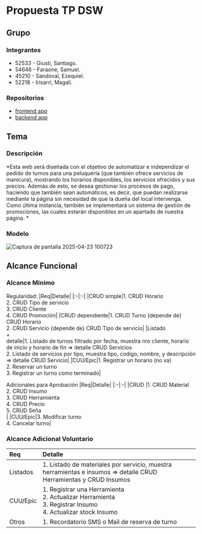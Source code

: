 # Propuesta TP DSW

## Grupo
### Integrantes
* 52533 - Giusti, Santiago.
* 54646 - Faraone, Samuel.
* 45210 - Sandoval, Ezequiel.
* 52218 - Irisarri, Magalí.
### Repositorios
* [frontend app](http://hyperlinkToGihubOrGitlab)
* [backend app](http://hyperlinkToGihubOrGitlab)

## Tema
### Descripción
*Esta web será diseñada con el objetivo de automatizar e independizar el pedido de turnos para una peluquería (que también ofrece servicios de manicura), mostrando los horarios disponibles, los servicios ofrecidos y sus precios.
Además de esto, se desea gestionar los procesos de pago, haciendo que también sean automáticos; es decir, que puedan realizarse mediante la página sin necesidad de que la dueña del local intervenga.
Como última instancia, también se implementará un sistema de gestión de promociones, las cuales estarán disponibles en un apartado de nuestra página.
*

### Modelo
![Captura de pantalla 2025-04-23 100723](https://github.com/user-attachments/assets/ba9ee26f-d98b-4f8e-b77a-9598b78a62f7)


## Alcance Funcional 

### Alcance Mínimo

Regularidad:
|Req|Detalle|
|:-|:-|
|CRUD simple|1. CRUD Horario<br>2. CRUD Tipo de servicio<br>3. CRUD Cliente<br>4. CRUD Promoción|
|CRUD dependiente|1. CRUD Turno {depende de} CRUD Horario<br>2. CRUD Servicio {depende de} CRUD Tipo de servicio|
|Listado<br>+<br>detalle|1. Listado de turnos filtrado por fecha, muestra nro cliente, horario de inicio y horario de fin => detalle CRUD Servicios<br>2. Listado de servicios por tipo, muestra tipo, codigo, nombre, y descripción => detalle CRUD Servicio|
|CUU/Epic|1. Registrar un horario (no va)<br>2. Reservar un turno<br>3. Registrar un turno como terminado|


Adicionales para Aprobación
|Req|Detalle|
|:-|:-|
|CRUD |1. CRUD Material<br>2. CRUD Insumo<br>3. CRUD Herramienta<br>4. CRUD Precio<br>5. CRUD Seña<br> |
|CUU/Epic|3. Modificar turno<br>4. Cancelar turno|


### Alcance Adicional Voluntario


|Req|Detalle|
|:-|:-|
|Listados |1. Listado de materiales por servicio, muestra herramientas e insumos => detalle CRUD Herramientas y CRUD Insumos|
|CUU/Epic|1. Registrar una Herramienta<br>2. Actualizar Herramienta<br>3. Registrar Insumo<br>4. Actualizar stock Insumo<br>|
|Otros| 1. Recordatorio SMS o Mail de reserva de turno|

